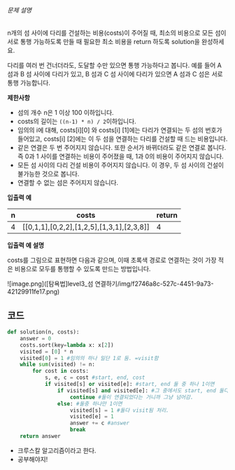 ###### 문제 설명

n개의 섬 사이에 다리를 건설하는 비용(costs)이 주어질 때, 최소의 비용으로 모든 섬이 서로 통행 가능하도록 만들 때 필요한 최소 비용을 return 하도록 solution을 완성하세요.

다리를 여러 번 건너더라도, 도달할 수만 있으면 통행 가능하다고 봅니다. 예를 들어 A 섬과 B 섬 사이에 다리가 있고, B 섬과 C 섬 사이에 다리가 있으면 A 섬과 C 섬은 서로 통행 가능합니다.

**제한사항**

- 섬의 개수 n은 1 이상 100 이하입니다.
- costs의 길이는 `((n-1) * n) / 2`이하입니다.
- 임의의 i에 대해, costs[i][0] 와 costs[i] [1]에는 다리가 연결되는 두 섬의 번호가 들어있고, costs[i] [2]에는 이 두 섬을 연결하는 다리를 건설할 때 드는 비용입니다.
- 같은 연결은 두 번 주어지지 않습니다. 또한 순서가 바뀌더라도 같은 연결로 봅니다. 즉 0과 1 사이를 연결하는 비용이 주어졌을 때, 1과 0의 비용이 주어지지 않습니다.
- 모든 섬 사이의 다리 건설 비용이 주어지지 않습니다. 이 경우, 두 섬 사이의 건설이 불가능한 것으로 봅니다.
- 연결할 수 없는 섬은 주어지지 않습니다.

**입출력 예**

| n    | costs                                     | return |
| ---- | ----------------------------------------- | ------ |
| 4    | [[0,1,1],[0,2,2],[1,2,5],[1,3,1],[2,3,8]] | 4      |

**입출력 예 설명**

costs를 그림으로 표현하면 다음과 같으며, 이때 초록색 경로로 연결하는 것이 가장 적은 비용으로 모두를 통행할 수 있도록 만드는 방법입니다.

![image.png]([탐욕법]level3_섬 연결하기/img/f2746a8c-527c-4451-9a73-42129911fe17.png)

## 코드

```python
def solution(n, costs):
    answer = 0
    costs.sort(key=lambda x: x[2])
    visited = [0] * n
    visited[0] = 1 #임의의 하나 일단 1로 둠. =visit함 
    while sum(visited) != n:
        for cost in costs:
            s, e, c = cost #start, end, cost
            if visited[s] or visited[e]: #start, end 둘 중 하나 1이면 
                if visited[s] and visited[e]: #그 중에서도 start, end 둘다 1이면 
                    continue #둘이 연결되었다는 거니까 그냥 넘어감.
                else: #둘중 하나만 1이면 
                    visited[s] = 1 #둘다 visit됨 처리. 
                    visited[e] = 1
                    answer += c #answer 
                    break
    return answer
```

- 크루스칼 알고리즘이라고 한다.
- 공부해야지!